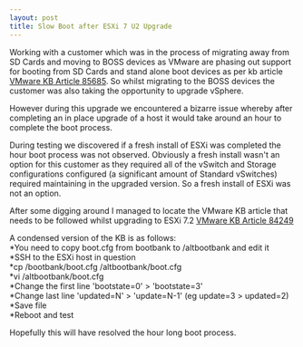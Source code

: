 ```yaml
---
layout: post
title: Slow Boot after ESXi 7 U2 Upgrade
---
```

Working with a customer which was in the process of migrating away from SD Cards and moving to BOSS devices as VMware are phasing out support for booting from SD Cards and stand alone boot devices as per kb article [VMware KB Article 85685](https://kb.vmware.com/s/article/85685). So whilst migrating to the BOSS devices the customer was also taking the opportunity to upgrade vSphere.

However during this upgrade we encountered a bizarre issue whereby after completing an in place upgrade of a host it would take around an hour to complete the boot process.

During testing we discovered if a fresh install of ESXi was completed the hour boot process was not observed.
Obviously a fresh install wasn't an option for this customer as they required all of the vSwitch and Storage configurations configured (a significant amount of Standard vSwitches) required maintaining in the upgraded version. So a fresh install of ESXi was not an option.

After some digging around I managed to locate the VMware KB article that needs to be followed whilst upgrading to ESXi 7.2 [VMware KB Article 84249](https://kb.vmware.com/s/article/84249)

A condensed version of the KB is as follows:  
  *You need to copy boot.cfg from bootbank to /altbootbank and edit it  
     *SSH to the ESXi host in question  
     *cp /bootbank/boot.cfg /altbootbank/boot.cfg  
     *vi /altbootbank/boot.cfg  
     *Change the first line 'bootstate=0' > 'bootstate=3'  
     *Change last line 'updated=N' > 'update=N-1' (eg update=3 > updated=2)  
  *Save file  
  *Reboot and test  

Hopefully this will have resolved the hour long boot process.
